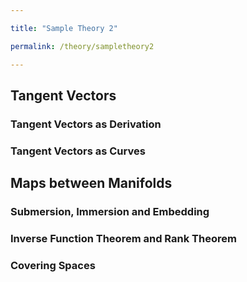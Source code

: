 ```yaml
---

title: "Sample Theory 2"

permalink: /theory/sampletheory2

---
```



Tangent Vectors
-------------------------

### Tangent Vectors as Derivation ###

### Tangent Vectors as Curves ###


Maps between Manifolds
-----------------------

### Submersion, Immersion and Embedding ###

### Inverse Function Theorem and Rank Theorem ###

### Covering Spaces ###

